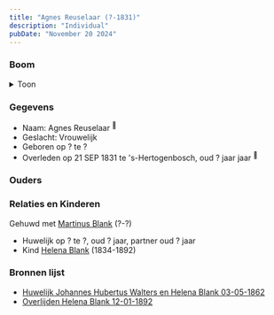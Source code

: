 ```yaml
---
title: "Agnes Reuselaar (?-1831)"
description: "Individual"
pubDate: "November 20 2024"
---
```


### Boom
<details><summary>Toon</summary>

![test](https://www.plantuml.com/plantuml/svg/fP9VQy8m5CNVyoak-k1JeRKAAiL_Gt43XsnxbxIzgw5f8hafKiJllbGxTMommTx2lVVa_Ev9fcIviMKX6UL2xRdX1SGyoJEZIvK-QAaDMCCLkHOgotOYHKY4IIHUpbZiRGK55Z4QkfJ8ea5jgpsokriJoOdWo01WhasAvcqdabmXKHGLNAZn649sOgm3cxCLCNQHj6QPcu8NB0abvwO5dE3HzuFU4AxIzdA-21UXk__uBb2c9uX6CO-hRQojbJWQmmGcTptAIoctNANRn6YYM3iBDzGDu7MnWM0G1j0XRuN6wWnLh2dPrN0DqTfb9bH9C9TSvJUW0K1x4Ixxo_b_GUgXqwTTD3fWcWgLrOspszBt_RuFRIcodQrGIdrmZbV12YKg_fNE7_ZmXvZSuklPIvr0xti2ls87NNYQFJlriFjJVishULwp06jIknMQnRo6cB4fgjHzpmy0)
</details>

### Gegevens
- Naam: Agnes Reuselaar <sup><a href="../s00110/" style="text-decoration:none" title="Huwelijk Johannes Hubertus Walters en Helena Blank 03-05-1862">:link:</a></sup>
- Geslacht: Vrouwelijk
- Geboren op ? te ? 
- Overleden op 21 SEP 1831 te 's-Hertogenbosch, oud ? jaar jaar <sup><a href="../s00110/" style="text-decoration:none" title="Huwelijk Johannes Hubertus Walters en Helena Blank 03-05-1862">:link:</a></sup>

### Ouders

### Relaties en Kinderen

Gehuwd met [Martinus Blank](../i00148/) (?-?) 
- Huwelijk op ? te ?, oud ? jaar, partner oud ? jaar 
- Kind [Helena Blank](../i00080/) (1834-1892)

### Bronnen lijst
- [Huwelijk Johannes Hubertus Walters en Helena Blank 03-05-1862](../s00110/)
- [Overlijden Helena Blank 12-01-1892](../s00129/)